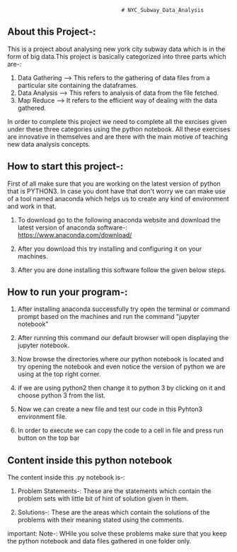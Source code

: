 										# NYC_Subway_Data_Analysis

## About this Project-:
This is a project about analysing new york city subway data which is in the form of big data.This project is basically categorized into three parts which are-:

1. Data Gathering --> This refers to the gathering of data files from a particular site containing the dataframes.
2. Data Analysis  --> This refers to analysis of data from the file fetched.
3. Map Reduce --> It refers to the efficient way of dealing with the data gathered.

In order to complete this project we need to complete all the exrcises given under these three categories using the python notebook. All these exercises are innovative in themselves and are there with the main motive of teaching new data analysis concepts.

## How to start this project-:
First of all make sure that you are working on the latest version of python that is PYTHON3. In case you dont have that don't worry we can make use of a tool named anaconda which helps us to create any kind of environment and work in that.

1. To download go to the following anaconda website and download the latest version of anaconda software-: https://www.anaconda.com/download/

2. After you download this try installing and configuring it on your machines.

3. After you are done installing this software follow the given below steps.

## How to run your program-:

1. After installing anaconda successfully try open the terminal or command prompt based on the machines and run the command "jupyter notebook"

2. After running this command our default browser will open displaying the jupyter notebook.

3. Now browse the directories where our python notebook is located and try opening the notebook and even notice the version of python we are using at the top right corner.   

4. if we are using python2 then change it to python 3 by clicking on it and choose python 3 from the list.

5. Now we can create a new file and test our code in this Pyhton3 environment file.

6. In order to execute we can copy the code to a cell in file and press run button on the top bar

## Content inside this python notebook 

The content inside this .py notebook is-:

1. Problem Statements-: These are the statements which contain the problem sets with little bit of hint of solution given in them.

2. Solutions-: These are the areas which contain the solutions of the problems with their meaning stated using the comments.

important: Note-: WHile you solve these problems make sure that you keep the python notebook and data files gathered in one folder only.

 





